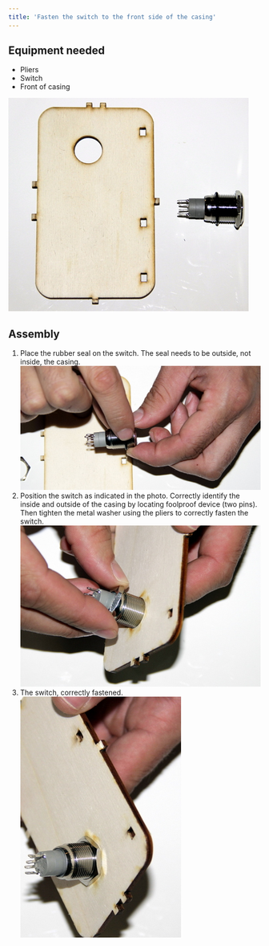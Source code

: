 ```yaml
---
title: 'Fasten the switch to the front side of the casing'
---
```


## Equipment needed
- Pliers
- Switch
- Front of casing

![](_MG_5282.JPG)

## Assembly

1. Place the rubber seal on the switch. The seal needs to be outside, not inside, the casing.    
    ![](_MG_5284.JPG)  
2. Position the switch as indicated in the photo. Correctly identify the inside and outside of the casing by locating foolproof device (two pins). Then tighten the metal washer using the pliers to correctly fasten the switch.     
    ![](_MG_5285.JPG)  
3. The switch, correctly fastened.     
    ![](_MG_5286.JPG)  



